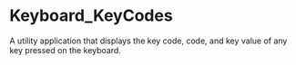 # Keyboard_KeyCodes
A utility application that displays the key code, code, and key value of any key pressed on the keyboard.
